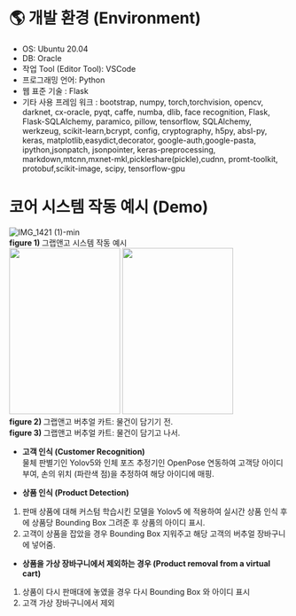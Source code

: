 # 🌎 개발 환경 (Environment)
* OS: Ubuntu 20.04
* DB: Oracle
* 작업 Tool (Editor Tool): VSCode
* 프로그래밍 언어: Python
* 웹 표준 기술 : Flask
* 기타 사용 프레임 워크 : bootstrap, numpy, torch,torchvision, opencv, darknet, cx-oracle, pyqt, caffe, numba, dlib, face recognition, Flask, Flask-SQLAlchemy, paramico, pillow, tensorflow, SQLAlchemy, werkzeug, scikit-learn,bcrypt, config, cryptography, h5py, absl-py, keras, matplotlib,easydict,decorator, google-auth,google-pasta, ipython,jsonpatch, jsonpointer, keras-preprocessing, markdown,mtcnn,mxnet-mkl,pickleshare(pickle),cudnn, promt-toolkit, protobuf,scikit-image, scipy, tensorflow-gpu

# 코어 시스템 작동 예시 (Demo)

![IMG_1421 (1)-min](https://user-images.githubusercontent.com/67300266/103401695-411fb100-4b8d-11eb-818c-cc60bba187b6.gif) <br>
<b>figure 1) </b> 그랩앤고 시스템 작동 예시 <br>
<img src="https://user-images.githubusercontent.com/67300266/103401819-cdca6f00-4b8d-11eb-9075-2186692b26c9.jpg" width="200" height="300">     <img src="https://user-images.githubusercontent.com/67300266/103401821-cefb9c00-4b8d-11eb-8159-d08d44c35bbd.jpg" width="200" height="300"><br>
<b>figure 2) </b> 그랩앤고 버추얼 카트: 물건이 담기기 전. <br>
<b>figure 3) </b> 그랩앤고 버추얼 카트: 물건이 담기고 나서. <br>



* <b>고객 인식 (Customer Recognition) </b> <br>
물체 판별기인 Yolov5와 인체 포즈 추정기인 OpenPose 연동하여 고객당 아이디 부여, 손의 위치 (파란색 점)을 추정하여 해당 아이디에 매핑.

* <b>상품 인식 (Product Detection) </b> <br>
1) 판매 상품에 대해 커스텀 학습시킨 모델을 Yolov5 에 적용하여 실시간 상품 인식 후에 상품당 Bounding Box 그려준 후 상품의 아이디 표시. <br>
2) 고객이 상품을 잡았을 경우 Bounding Box 지워주고 해당 고객의 버추얼 장바구니에 넣어줌.

* <b>상품을 가상 장바구니에서 제외하는 경우 (Product removal from a virtual cart)</b> <br>
1) 상품이 다시 판매대에 놓였을 경우 다시  Bounding Box 와 아이디 표시 <br>
2) 고객 가상 장바구니에서 제외 
